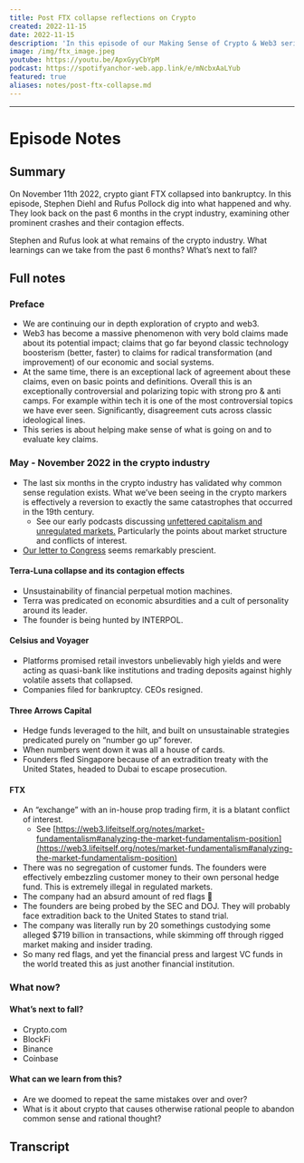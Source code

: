 ```yaml
---
title: Post FTX collapse reflections on Crypto
created: 2022-11-15
date: 2022-11-15
description: 'In this episode of our Making Sense of Crypto & Web3 series, we explore the recent dramatic events that have shaken the crypto industry - namely the collapse of Terra Luna, Celsius and Voyager, Three Arrows Capital and FTX. What happened, what went wrong, and what we can learn?'
image: /img/ftx_image.jpeg
youtube: https://youtu.be/ApxGyyCbYpM 
podcast: https://spotifyanchor-web.app.link/e/mNcbxAaLYub
featured: true
aliases: notes/post-ftx-collapse.md
---
```


***

# Episode Notes

## Summary

On November 11th 2022, crypto giant FTX collapsed into bankruptcy. In this episode, Stephen Diehl and Rufus Pollock dig into what happened and why. They look back on the past 6 months in the crypt industry, examining other prominent crashes and their contagion effects. 

Stephen and Rufus look at what remains of the crypto industry. What learnings can we take from the past 6 months? What’s next to fall? 

## Full notes

### Preface

* We are continuing our in depth exploration of crypto and web3.
* Web3 has become a massive phenomenon with very bold claims made about its potential impact; claims that go far beyond classic technology boosterism (better, faster) to claims for radical transformation (and improvement) of our economic and social systems.
* At the same time, there is an exceptional lack of agreement about these claims, even on basic points and definitions. Overall this is an exceptionally controversial and polarizing topic with strong pro & anti camps. For example within tech it is one of the most controversial topics we have ever seen. Significantly, disagreement cuts across classic ideological lines. 
* This series is about helping make sense of what is going on and to evaluate key claims.  

### May - November 2022 in the crypto industry

* The last six months in the crypto industry has validated why common sense regulation exists. What we’ve been seeing in the crypto markers is effectively a reversion to exactly the same catastrophes that occurred in the 19th century.
    * See our early podcasts discussing [unfettered capitalism and unregulated markets.](https://web3.lifeitself.org/notes/market-fundamentalism) Particularly the points about market structure and conflicts of interest.
* [Our letter to Congress](https://concerned.tech/) seems remarkably prescient. 

#### Terra-Luna collapse and its contagion effects

* Unsustainability of financial perpetual motion machines.
* Terra was predicated on economic absurdities and a cult of personality around its leader.
* The founder is being hunted by INTERPOL.

#### Celsius and Voyager

* Platforms promised retail investors unbelievably high yields and were acting as quasi-bank like institutions and trading deposits against highly volatile assets that collapsed.
* Companies filed for bankruptcy. CEOs resigned.

#### Three Arrows Capital

* Hedge funds leveraged to the hilt, and built on unsustainable strategies predicated purely on “number go up” forever.
* When numbers went down it was all a house of cards.
* Founders fled Singapore because of an extradition treaty with the United States, headed to Dubai to escape prosecution.

#### FTX

* An “exchange” with an in-house prop trading firm, it is a blatant conflict of interest.
    * See [https://web3.lifeitself.org/notes/market-fundamentalism#analyzing-the-market-fundamentalism-position](https://web3.lifeitself.org/notes/market-fundamentalism#analyzing-the-market-fundamentalism-position) 
* There was no segregation of customer funds. The founders were effectively embezzling customer money to their own personal hedge fund. This is extremely illegal in regulated markets.
* The company had an absurd amount of red flags 🚩
* The founders are being probed by the SEC and DOJ. They will probably face extradition back to the United States to stand trial.
* The company was literally run by 20 somethings custodying some alleged $719 billion in transactions, while skimming off through rigged market making and insider trading.
* So many red flags, and yet the financial press and largest VC funds in the world treated this as just another financial institution.

### What now?

#### What’s next to fall?

* Crypto.com
* BlockFi
* Binance
* Coinbase

#### What can we learn from this? 

* Are we doomed to repeat the same mistakes over and over?
* What is it about crypto that causes otherwise rational people to abandon common sense and rational thought?

## Transcript
